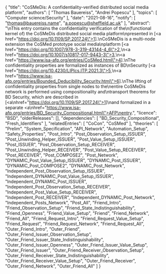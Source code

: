 {
    "title": "CoSMeDis: A confidentiality-verified distributed social media platform",
    "authors": [
        "Thomas Bauereiss",
        "Andrei Popescu"
    ],
    "topics": [
        "Computer science/Security"
    ],
    "date": "2021-08-16",
    "notify": [
        "thomas@bauereiss.name",
        "a.popescu@sheffield.ac.uk"
    ],
    "abstract": "\nThis entry contains the confidentiality verification of the\n(functional kernel of) the CoSMeDis  distributed social media platform\npresented in [<a href=\"https://doi.org/10.1109/SP.2017.24\">1</a>].\nCoSMeDis is a multi-node extension the CoSMed prototype social media\nplatform [<a href=\"https://doi.org/10.1007/978-3-319-43144-4_6\">2</a>,\n<a href=\"https://doi.org/10.1007/s10817-017-9443-3\">3</a>,\n<a href=\"https://www.isa-afp.org/entries/CoSMed.html\">4</a>].\nThe confidentiality properties are formalized as instances of BD\nSecurity [<a href=\"https://doi.org/10.4230/LIPIcs.ITP.2021.3\">5</a>,\n<a href=\"https://www.isa-afp.org/entries/Bounded_Deducibility_Security.html\">6</a>].\nThe lifting of confidentiality properties from single nodes to the\nentire CoSMeDis network is performed using compositionality and\ntransport theorems for BD Security, which are described in [<a\nhref=\"https://doi.org/10.1109/SP.2017.24\">1</a>]\nand formalized in a separate <a\nhref=\"https://www.isa-afp.org/entries/BD_Security_Compositional.html\">AFP\nentry</a>.",
    "licence": "BSD",
    "olderReleases": [],
    "dependencies": [
        "BD_Security_Compositional",
        "Fresh_Identifiers"
    ],
    "relatedEntries": [
        "CoCon",
        "CoSMed"
    ],
    "theories": [
        "Prelim",
        "System_Specification",
        "API_Network",
        "Automation_Setup",
        "Safety_Properties",
        "Post_Intro",
        "Post_Observation_Setup_ISSUER",
        "Post_Unwinding_Helper_ISSUER",
        "Post_Value_Setup_ISSUER",
        "Post_ISSUER",
        "Post_Observation_Setup_RECEIVER",
        "Post_Unwinding_Helper_RECEIVER",
        "Post_Value_Setup_RECEIVER",
        "Post_RECEIVER",
        "Post_COMPOSE2",
        "Post_Network",
        "DYNAMIC_Post_Value_Setup_ISSUER",
        "DYNAMIC_Post_ISSUER",
        "DYNAMIC_Post_COMPOSE2",
        "DYNAMIC_Post_Network",
        "Independent_Post_Observation_Setup_ISSUER",
        "Independent_DYNAMIC_Post_Value_Setup_ISSUER",
        "Independent_DYNAMIC_Post_ISSUER",
        "Independent_Post_Observation_Setup_RECEIVER",
        "Independent_Post_Value_Setup_RECEIVER",
        "Independent_Post_RECEIVER",
        "Independent_DYNAMIC_Post_Network",
        "Independent_Posts_Network",
        "Post_All",
        "Friend_Intro",
        "Friend_Observation_Setup",
        "Friend_State_Indistinguishability",
        "Friend_Openness",
        "Friend_Value_Setup",
        "Friend",
        "Friend_Network",
        "Friend_All",
        "Friend_Request_Intro",
        "Friend_Request_Value_Setup",
        "Friend_Request",
        "Friend_Request_Network",
        "Friend_Request_All",
        "Outer_Friend_Intro",
        "Outer_Friend",
        "Outer_Friend_Issuer_Observation_Setup",
        "Outer_Friend_Issuer_State_Indistinguishability",
        "Outer_Friend_Issuer_Openness",
        "Outer_Friend_Issuer_Value_Setup",
        "Outer_Friend_Issuer",
        "Outer_Friend_Receiver_Observation_Setup",
        "Outer_Friend_Receiver_State_Indistinguishability",
        "Outer_Friend_Receiver_Value_Setup",
        "Outer_Friend_Receiver",
        "Outer_Friend_Network",
        "Outer_Friend_All"
    ]
}